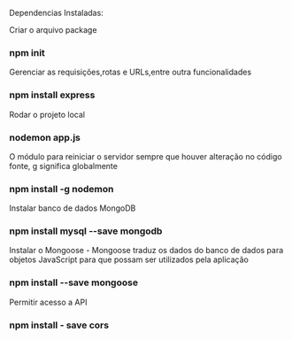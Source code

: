 
Dependencias Instaladas:

Criar o arquivo package
### npm init
Gerenciar as requisições,rotas e URLs,entre outra funcionalidades
### npm install express

Rodar o projeto local
### nodemon app.js

O módulo para reiniciar o servidor sempre que houver alteração no código fonte, g significa globalmente
### npm install -g nodemon

Instalar banco de dados MongoDB
### npm install mysql --save mongodb

Instalar o Mongoose - Mongoose traduz os dados do banco de dados para objetos
JavaScript para que possam ser utilizados pela aplicação
### npm install --save mongoose

Permitir acesso a API
### npm install - save cors

